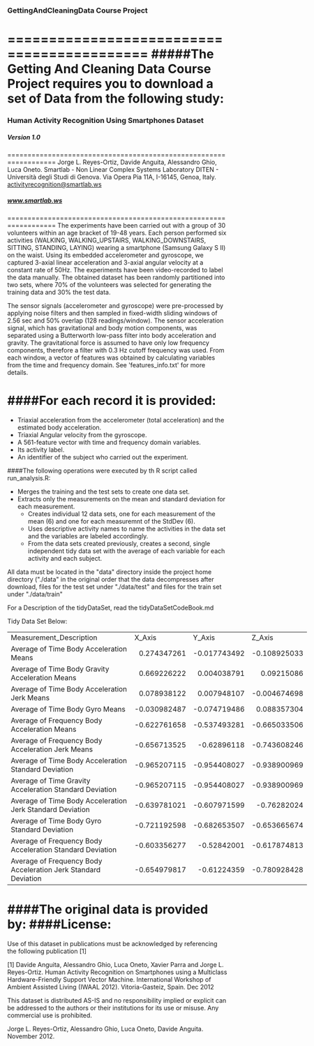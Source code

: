 ### GettingAndCleaningData Course Project
===========================================
#####The Getting And Cleaning Data Course Project requires you to download a set of Data from the following study:
==================================================================
### Human Activity Recognition Using Smartphones Dataset
##### Version 1.0
==================================================================
Jorge L. Reyes-Ortiz, Davide Anguita, Alessandro Ghio, Luca Oneto.
Smartlab - Non Linear Complex Systems Laboratory
DITEN - Università degli Studi di Genova.
Via Opera Pia 11A, I-16145, Genoa, Italy.
activityrecognition@smartlab.ws
##### www.smartlab.ws
==================================================================
The experiments have been carried out with a group of 30 volunteers within an age bracket of 19-48 years. Each person performed six activities (WALKING, WALKING_UPSTAIRS, WALKING_DOWNSTAIRS, SITTING, STANDING, LAYING) wearing a smartphone (Samsung Galaxy S II) on the waist. Using its embedded accelerometer and gyroscope, we captured 3-axial linear acceleration and 3-axial angular velocity at a constant rate of 50Hz. The experiments have been video-recorded to label the data manually. The obtained dataset has been randomly partitioned into two sets, where 70% of the volunteers was selected for generating the training data and 30% the test data. 

The sensor signals (accelerometer and gyroscope) were pre-processed by applying noise filters and then sampled in fixed-width sliding windows of 2.56 sec and 50% overlap (128 readings/window). The sensor acceleration signal, which has gravitational and body motion components, was separated using a Butterworth low-pass filter into body acceleration and gravity. The gravitational force is assumed to have only low frequency components, therefore a filter with 0.3 Hz cutoff frequency was used. From each window, a vector of features was obtained by calculating variables from the time and frequency domain. See 'features_info.txt' for more details. 

####For each record it is provided:
==============================
- Triaxial acceleration from the accelerometer (total acceleration) and the estimated body acceleration.
- Triaxial Angular velocity from the gyroscope. 
- A 561-feature vector with time and frequency domain variables. 
- Its activity label. 
- An identifier of the subject who carried out the experiment.

####The following operations were executed by th R script called run_analysis.R:

* Merges the training and the test sets to create one data set.
* Extracts only the measurements on the mean and standard deviation for each measurement. 
  * Creates individual 12 data sets, one for each measurement of the mean (6) and one for each measuremnt of the StdDev (6). 
  * Uses descriptive activity names to name the activities in the data set and the variables are labeled accordingly.
  * From the data sets created previously, creates a second, single independent tidy data set with the average of each variable
for each activity and each subject.

All data must be located in the "data" directory inside the project home directory ("./data" in the original order that the 
data decompresses after download, files for the test set under "./data/test" and files for the train set under "./data/train"

For a Description of the tidyDataSet, read the tidyDataSetCodeBook.md

Tidy Data Set Below:

<html xmlns:o="urn:schemas-microsoft-com:office:office"
xmlns:x="urn:schemas-microsoft-com:office:excel"
xmlns="http://www.w3.org/TR/REC-html40">

<head>
<meta http-equiv=Content-Type content="text/html; charset=windows-1252">
<meta name=ProgId content=Excel.Sheet>
<meta name=Generator content="Microsoft Excel 15">
<link rel=File-List href="tidyDataSet_files/filelist.xml">
<title>Tidy Data Set - Averages of Means and Standard Deviations</title>
</head>

<body>
<!--[if !excel]>&nbsp;&nbsp;<![endif]-->
<!--The following information was generated by Microsoft Excel's Publish as Web
Page wizard.-->
<!--If the same item is republished from Excel, all information between the DIV
tags will be replaced.-->
<!----------------------------->
<!--START OF OUTPUT FROM EXCEL PUBLISH AS WEB PAGE WIZARD -->
<!----------------------------->

<div id="tidyDataSet_23373" align=center x:publishsource="Excel">

<table border=0 cellpadding=0 cellspacing=0 width=685 style='border-collapse:
 collapse;table-layout:fixed;width:515pt'>
 <col width=418 style='mso-width-source:userset;mso-width-alt:15286;width:314pt'>
 <col width=89 span=3 style='mso-width-source:userset;mso-width-alt:3254;
 width:67pt'>
 <tr height=20 style='height:15.0pt'>
  <td height=20 class=xl6323373 width=418 style='height:15.0pt;width:314pt'>Measurement_Description</td>
  <td class=xl6323373 width=89 style='border-left:none;width:67pt'>X_Axis</td>
  <td class=xl6323373 width=89 style='border-left:none;width:67pt'>Y_Axis</td>
  <td class=xl6323373 width=89 style='border-left:none;width:67pt'>Z_Axis</td>
 </tr>
 <tr height=20 style='height:15.0pt'>
  <td height=20 class=xl6423373 style='height:15.0pt;border-top:none'>Average
  of Time Body Acceleration Means</td>
  <td class=xl6423373 align=right style='border-top:none;border-left:none'>0.274347261</td>
  <td class=xl6423373 align=right style='border-top:none;border-left:none'>-0.017743492</td>
  <td class=xl6423373 align=right style='border-top:none;border-left:none'>-0.108925033</td>
 </tr>
 <tr height=20 style='height:15.0pt'>
  <td height=20 class=xl6423373 style='height:15.0pt;border-top:none'>Average
  of Time Body Gravity Acceleration Means</td>
  <td class=xl6423373 align=right style='border-top:none;border-left:none'>0.669226222</td>
  <td class=xl6423373 align=right style='border-top:none;border-left:none'>0.004038791</td>
  <td class=xl6423373 align=right style='border-top:none;border-left:none'>0.09215086</td>
 </tr>
 <tr height=20 style='height:15.0pt'>
  <td height=20 class=xl6423373 style='height:15.0pt;border-top:none'>Average
  of Time Body Acceleration Jerk Means</td>
  <td class=xl6423373 align=right style='border-top:none;border-left:none'>0.078938122</td>
  <td class=xl6423373 align=right style='border-top:none;border-left:none'>0.007948107</td>
  <td class=xl6423373 align=right style='border-top:none;border-left:none'>-0.004674698</td>
 </tr>
 <tr height=20 style='height:15.0pt'>
  <td height=20 class=xl6423373 style='height:15.0pt;border-top:none'>Average
  of Time Body Gyro Means</td>
  <td class=xl6423373 align=right style='border-top:none;border-left:none'>-0.030982487</td>
  <td class=xl6423373 align=right style='border-top:none;border-left:none'>-0.074719486</td>
  <td class=xl6423373 align=right style='border-top:none;border-left:none'>0.088357304</td>
 </tr>
 <tr height=20 style='height:15.0pt'>
  <td height=20 class=xl6423373 style='height:15.0pt;border-top:none'>Average
  of Frequency Body Acceleration Means</td>
  <td class=xl6423373 align=right style='border-top:none;border-left:none'>-0.622761658</td>
  <td class=xl6423373 align=right style='border-top:none;border-left:none'>-0.537493281</td>
  <td class=xl6423373 align=right style='border-top:none;border-left:none'>-0.665033506</td>
 </tr>
 <tr height=20 style='height:15.0pt'>
  <td height=20 class=xl6423373 style='height:15.0pt;border-top:none'>Average
  of Frequency Body Acceleration Jerk Means</td>
  <td class=xl6423373 align=right style='border-top:none;border-left:none'>-0.656713525</td>
  <td class=xl6423373 align=right style='border-top:none;border-left:none'>-0.62896118</td>
  <td class=xl6423373 align=right style='border-top:none;border-left:none'>-0.743608246</td>
 </tr>
 <tr height=20 style='height:15.0pt'>
  <td height=20 class=xl6423373 style='height:15.0pt;border-top:none'>Average
  of Time Body Acceleration Standard Deviation</td>
  <td class=xl6423373 align=right style='border-top:none;border-left:none'>-0.965207115</td>
  <td class=xl6423373 align=right style='border-top:none;border-left:none'>-0.954408027</td>
  <td class=xl6423373 align=right style='border-top:none;border-left:none'>-0.938900969</td>
 </tr>
 <tr height=20 style='height:15.0pt'>
  <td height=20 class=xl6423373 style='height:15.0pt;border-top:none'>Average
  of Time Gravity Acceleration Standard Deviation</td>
  <td class=xl6423373 align=right style='border-top:none;border-left:none'>-0.965207115</td>
  <td class=xl6423373 align=right style='border-top:none;border-left:none'>-0.954408027</td>
  <td class=xl6423373 align=right style='border-top:none;border-left:none'>-0.938900969</td>
 </tr>
 <tr height=20 style='height:15.0pt'>
  <td height=20 class=xl6423373 style='height:15.0pt;border-top:none'>Average
  of Time Body Acceleration Jerk Standard Deviation</td>
  <td class=xl6423373 align=right style='border-top:none;border-left:none'>-0.639781021</td>
  <td class=xl6423373 align=right style='border-top:none;border-left:none'>-0.607971599</td>
  <td class=xl6423373 align=right style='border-top:none;border-left:none'>-0.76282024</td>
 </tr>
 <tr height=20 style='height:15.0pt'>
  <td height=20 class=xl6423373 style='height:15.0pt;border-top:none'>Average
  of Time Body Gyro Standard Deviation</td>
  <td class=xl6423373 align=right style='border-top:none;border-left:none'>-0.721192598</td>
  <td class=xl6423373 align=right style='border-top:none;border-left:none'>-0.682653507</td>
  <td class=xl6423373 align=right style='border-top:none;border-left:none'>-0.653665674</td>
 </tr>
 <tr height=20 style='height:15.0pt'>
  <td height=20 class=xl6423373 style='height:15.0pt;border-top:none'>Average
  of Frequency Body Acceleration Standard Deviation</td>
  <td class=xl6423373 align=right style='border-top:none;border-left:none'>-0.603356277</td>
  <td class=xl6423373 align=right style='border-top:none;border-left:none'>-0.52842001</td>
  <td class=xl6423373 align=right style='border-top:none;border-left:none'>-0.617874813</td>
 </tr>
 <tr height=20 style='height:15.0pt'>
  <td height=20 class=xl6423373 style='height:15.0pt;border-top:none'>Average
  of Frequency Body Acceleration Jerk Standard Deviation</td>
  <td class=xl6423373 align=right style='border-top:none;border-left:none'>-0.654979817</td>
  <td class=xl6423373 align=right style='border-top:none;border-left:none'>-0.61224359</td>
  <td class=xl6423373 align=right style='border-top:none;border-left:none'>-0.780928428</td>
 </tr>
 <![if supportMisalignedColumns]>
 <tr height=0 style='display:none'>
  <td width=418 style='width:314pt'></td>
  <td width=89 style='width:67pt'></td>
  <td width=89 style='width:67pt'></td>
  <td width=89 style='width:67pt'></td>
 </tr>
 <![endif]>
</table>

</div>


<!----------------------------->
<!--END OF OUTPUT FROM EXCEL PUBLISH AS WEB PAGE WIZARD-->
<!----------------------------->
</body>

</html>




####The original data is provided by:
####License:
========
Use of this dataset in publications must be acknowledged by referencing the following publication [1] 

[1] Davide Anguita, Alessandro Ghio, Luca Oneto, Xavier Parra and Jorge L. Reyes-Ortiz. Human Activity Recognition on Smartphones using a Multiclass Hardware-Friendly Support Vector Machine. International Workshop of Ambient Assisted Living (IWAAL 2012). Vitoria-Gasteiz, Spain. Dec 2012

This dataset is distributed AS-IS and no responsibility implied or explicit can be addressed to the authors or their institutions for its use or misuse. Any commercial use is prohibited.

Jorge L. Reyes-Ortiz, Alessandro Ghio, Luca Oneto, Davide Anguita. November 2012.
